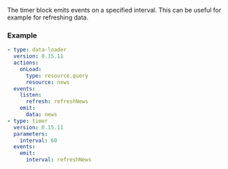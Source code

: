 The timer block emits events on a specified interval. This can be useful for example for refreshing
data.

### Example

```yaml
- type: data-loader
  version: 0.15.11
  actions:
    onLoad:
      type: resource.query
      resource: news
  events:
    listen:
      refresh: refreshNews
    emit:
      data: news
- type: timer
  version: 0.15.11
  parameters:
    interval: 60
  events:
    emit:
      interval: refreshNews
```
